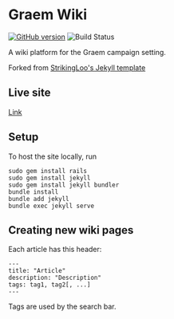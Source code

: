 # Graem Wiki

[![GitHub version](https://badge.fury.io/gh/smburdick%2Fgraem.svg)](https://badge.fury.io/gh/smburdick%2Fgraem)
![Build Status](https://github.com/smburdick/graem/actions/workflows/jekyll.yml/badge.svg)

A wiki platform for the Graem campaign setting.

Forked from [StrikingLoo's Jekyll template](https://github.com/StrikingLoo/Personal-Wiki-Site-Setup)

## Live site

[Link](https://smburdick.github.io/graem)

## Setup

To host the site locally, run

```
sudo gem install rails
sudo gem install jekyll
sudo gem install jekyll bundler
bundle install
bundle add jekyll
bundle exec jekyll serve
```

## Creating new wiki pages

Each article has this header:
```
---
title: "Article"
description: "Description"
tags: tag1, tag2[, ...]
---
```
Tags are used by the search bar.
